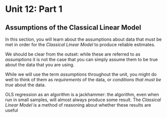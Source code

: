 # Unit 12: Part 1 
## Assumptions of the Classical Linear Model 

In this section, you will learn about the assumptions about data that must be met in order for the *Classical Linear Model* to produce reliable estimates. 

We should be clear from the outset: while these are referred to as *assumptions* it is not the case that you can simply assume them to be true about the data that you are using. 

While we will use the term *assumptions* throughout the unit, you might do well to think of them as *requirements* of the data, or *conditions that must be true* about the data. 

OLS regression as an algorithm is a jackhammer: the algorithm, even when run in small samples,  will almost always produce some result. The *Classical Linear Model* is a method of reasoning about whether these results are useful 